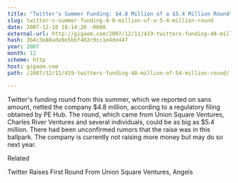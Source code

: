 ```yaml
---
title: "Twitter's Summer Funding: $4.8 Million of a $5.4 Million Round"
slug: twitter-s-summer-funding-4-8-million-of-a-5-4-million-round
date: 2007-12-10 18:14:26 -0600
external-url: http://gigaom.com/2007/12/11/419-twitters-funding-48-million-of-54-million-round/
hash: 3b4c3e88ada9e5bbf402c9cc1e4de447
year: 2007
month: 12
scheme: http
host: gigaom.com
path: /2007/12/11/419-twitters-funding-48-million-of-54-million-round/

---
```


Twitter's funding round from this summer, which we reported on sans amount, netted the company $4.8 million, according to a regulatory filing obtained by PE Hub. The round, which came from Union Square Ventures, Charles River Ventures and several individuals, could be as big as $5.4 million. There had been unconfirmed rumors that the raise was in this ballpark. The company is currently not raising more money but may do so next year.


Related


Twitter Raises First Round From Union Square Ventures, Angels
